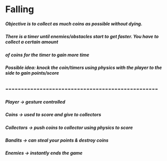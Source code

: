 # Falling

##### Objective is to collect as much coins as possible without dying.
##### There is a timer until enemies/obstacles start to get faster. You have to collect a certain amount
##### of coins for the timer to gain more time

##### Possible idea: knock the coin/timers using physics with the player to the side to gain points/score

## -------------------------------------------------

##### Player -> gesture controlled 
##### Coins -> used to score and give to collectors
##### Collectors -> push coins to collector using physics to score
##### Bandits -> can steal your points & destroy coins
##### Enemies -> instantly ends the game
